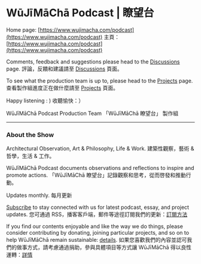 # WūJīMāChā Podcast | 瞭望台

Home page: [https://www.wujimacha.com/podcast](https://www.wujimacha.com/podcast)
主頁：[https://www.wujimacha.com/podcast](https://www.wujimacha.com/podcast)

Comments, feedback and suggestions please head to the [Discussions](https://github.com/wujimacha/Podcast-Outreach/discussions) page.
評論，反饋和建議請至 [Discussions](https://github.com/wujimacha/Podcast-Outreach/discussions) 頁面。

To see what the production team is up to, please head to the [Projects](https://github.com/wujimacha/Podcast-Outreach/projects) page.
查看製作組進度正在做什麼請至 [Projects](https://github.com/wujimacha/Podcast-Outreach/projects) 頁面。

Happy listening : )
收聽愉快：）

WūJīMāChā Podcast Production Team 
「WūJīMāChā 瞭望台」 製作組

---
### About the Show
Architectural Observation, Art & Philosophy, Life & Work.
建築性觀察，藝術 & 哲學，生活 & 工作。

WūJīMāChā Podcast documents observations and reflections to inspire and promote actions.
「WūJīMāChā 瞭望台」記錄觀察和思考，從而啓發和推動行動。

Updates monthly.
每月更新

[Subscribe](https://www.wujimacha.com/pub/how-to-subscribe) to stay connected with us for latest podcast, essay, and project updates.
您可通過 RSS，播客客戶端，郵件等途徑訂閱我們的更新：[訂閱方法](https://www.wujimacha.com/pub/how-to-subscribe) 

If you find our contents enjoyable and like the way we do things, please consider contributing by donating, joining particular projects, and so on to help WūJīMāChā remain sustainable: [details](https://www.wujimacha.com/donate-and-contribute).
如果您喜歡我們的內容並認可我們的做事方式，請考慮通過捐助，參與具體項目等方式讓 WūJīMāChā 得以良性運轉：[詳情](https://www.wujimacha.com/donate-and-contribute)
